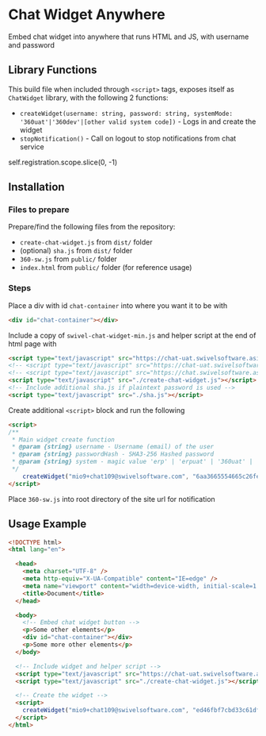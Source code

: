 # Chat Widget Anywhere

Embed chat widget into anywhere that runs HTML and JS, with username and password

## Library Functions

This build file when included through `<script>` tags, exposes itself as `ChatWidget` library, with the following 2 functions:

- `createWidget(username: string, password: string, systemMode: '360uat'|'360dev'|[other valid system code])` - Logs in and create the widget
- `stopNotification()` - Call on logout to stop notifications from chat service

self.registration.scope.slice(0, -1)


## Installation

### Files to prepare
Prepare/find the following files from the repository:
- `create-chat-widget.js` from `dist/` folder
- (optional) `sha.js` from `dist/` folder
- `360-sw.js` from `public/` folder
- `index.html` from `public/` folder (for reference usage)

### Steps
Place a div with id `chat-container` into where you want it to be with
```html
<div id="chat-container"></div>
```

Include a copy of `swivel-chat-widget-min.js` and helper script at the end of html page with
  ```html
  <script type="text/javascript" src="https://chat-uat.swivelsoftware.asia/v2/widgets/swivel-chat-widget.js"></script> <!-- UAT WIDGET-->
  <!-- <script type="text/javascript" src="https://chat-uat.swivelsoftware.asia/dev-v2/widgets/swivel-chat-widget.js"></script> --> <!-- DEV WIDGET -->
  <!-- <script type="text/javascript" src="https://chat.swivelsoftware.asia/v2/widgets/swivel-chat-widget.js"></script> --> <!-- PRODUCTION WIDGET-->
  <script type="text/javascript" src="./create-chat-widget.js"></script>
  <!-- Include additional sha.js if plaintext password is used -->
  <script type="text/javascript" src="./sha.js"></script>
  ```

Create additional `<script>` block and run the following
```html
<script>
/**
 * Main widget create function
 * @param {string} username - Username (email) of the user
 * @param {string} passwordHash - SHA3-256 Hashed password
 * @param {string} system - magic value 'erp' | 'erpuat' | '360uat' | '360dev' | [other valid system code]
 */
    createWidget("mio9+chat109@swivelsoftware.com", "6aa3665554665c26fe82ae63f9997eb8b7930f9a6dd943a21ea8ff6da13333ae", "erpuat")
</script>
```
Place `360-sw.js` into root directory of the site url for notification



## Usage Example
```html
<!DOCTYPE html>
<html lang="en">

  <head>
    <meta charset="UTF-8" />
    <meta http-equiv="X-UA-Compatible" content="IE=edge" />
    <meta name="viewport" content="width=device-width, initial-scale=1.0" />
    <title>Document</title>
  </head>

  <body>
    <!-- Embed chat widget button -->
    <p>Some other elements</p>
    <div id="chat-container"></div> 
    <p>Some more other elements</p>
  </body>

  <!-- Include widget and helper script -->
  <script type="text/javascript" src="https://chat-uat.swivelsoftware.asia/v2/widgets/swivel-chat-widget.js"></script>
  <script type="text/javascript" src="./create-chat-widget.js"></script>

  <!-- Create the widget -->
  <script>
    createWidget("mio9+chat109@swivelsoftware.com", "ed46fbf7cbd33c61df4a97fc3c444393f838ecbdd438e34d903f4d0a6854ee39") 
  </script>
</html>
```
